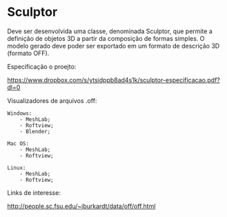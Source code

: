 # Sculptor
Deve ser desenvolvida uma classe, denominada Sculptor, que permite a definição de objetos 3D a partir da composição de formas simples. O modelo gerado deve poder ser exportado em um formato de descrição 3D (formato OFF). 

Especificação o proejto:

   https://www.dropbox.com/s/ytsidppb8ad4s1k/sculptor-especificacao.pdf?dl=0

Visualizadores de arquivos .off:
    
    Windows:
        - MeshLab;
        - Roftview;
        - Blender;
    
    Mac OS:
        - MeshLab;
        - Roftview;
    
    Linux:
        - MeshLab;
        - Roftview;
        
Links de interesse:

   http://people.sc.fsu.edu/~jburkardt/data/off/off.html
